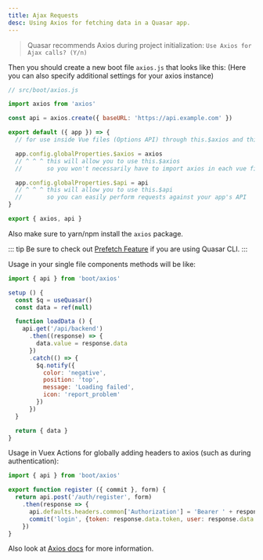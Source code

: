 ```yaml
---
title: Ajax Requests
desc: Using Axios for fetching data in a Quasar app.
---
```


> Quasar recommends Axios during project initialization: `Use Axios for Ajax calls? (Y/n)`

Then you should create a new boot file `axios.js` that looks like this:
(Here you can also specify additional settings for your axios instance)


```js
// src/boot/axios.js

import axios from 'axios'

const api = axios.create({ baseURL: 'https://api.example.com' })

export default ({ app }) => {
  // for use inside Vue files (Options API) through this.$axios and this.$api

  app.config.globalProperties.$axios = axios
  // ^ ^ ^ this will allow you to use this.$axios
  //       so you won't necessarily have to import axios in each vue file

  app.config.globalProperties.$api = api
  // ^ ^ ^ this will allow you to use this.$api
  //       so you can easily perform requests against your app's API
}

export { axios, api }
```

Also make sure to yarn/npm install the `axios` package.

::: tip
Be sure to check out [Prefetch Feature](/quasar-cli/prefetch-feature) if you are using Quasar CLI.
:::

Usage in your single file components methods will be like:

```js
import { api } from 'boot/axios'

setup () {
  const $q = useQuasar()
  const data = ref(null)

  function loadData () {
    api.get('/api/backend')
      .then((response) => {
        data.value = response.data
      })
      .catch(() => {
        $q.notify({
          color: 'negative',
          position: 'top',
          message: 'Loading failed',
          icon: 'report_problem'
        })
      })
  }

  return { data }
}
```

Usage in Vuex Actions for globally adding headers to axios (such as during authentication):

```js
import { api } from 'boot/axios'

export function register ({ commit }, form) {
  return api.post('/auth/register', form)
    .then(response => {
      api.defaults.headers.common['Authorization'] = 'Bearer ' + response.data.token
      commit('login', {token: response.data.token, user: response.data.user})
    })
}
```

Also look at [Axios docs](https://github.com/axios/axios) for more information.
